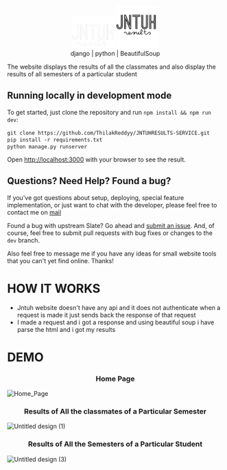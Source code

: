 <p align="center">
  <img src="https://raw.githubusercontent.com/ThilakReddyy/JNTUHRESULTS-WEB/main/public/favicon-black.png#gh-dark-mode-only" alt="JNTUH B.TECH RESULTS" width="100">
  <img src="https://raw.githubusercontent.com/ThilakReddyy/JNTUHRESULTS-WEB/main/public/favicon-light.png#gh-light-mode-only" alt="JNTUH B.TECH RESULTS" width="100">
  <br>
  django | python | BeautifulSoup 
</p>

The website displays the results of all the classmates and also display the results of all semesters of a particular student



## Running locally in development mode

To get started, just clone the repository and run `npm install && npm run dev`:

    git clone https://github.com/ThilakReddyy/JNTUHRESULTS-SERVICE.git
    pip install -r requirements.txt
    python manage.py runserver

Open [http://localhost:3000](http://localhost:8000) with your browser to see the result.

## Questions? Need Help? Found a bug?

If you've got questions about setup, deploying, special feature implementation, or just want to chat with the developer, please feel free to contact me on <a href="mailto:thilakreddypothuganti@gmail.com">mail</a>

Found a bug with upstream Slate? Go ahead and [submit an issue](https://github.com/ThilakReddyy/JNTUHRESULTS-SERVICE/issues). And, of course, feel free to submit pull requests with bug fixes or changes to the `dev` branch.

Also feel free to message me if you have any ideas for small website tools that you can't yet find online. Thanks!
# HOW IT WORKS

<ul>
<li>Jntuh website doesn't have any api and it does not authenticate when a request is made it just sends back the response of that request</li>
<li>I made a request and i got a response and using beautiful soup i have parse the html and i got my results</li>
 </ul>
 
 
# DEMO

<h3 align="Center">Home Page</h3>

![Home_Page](https://user-images.githubusercontent.com/64121161/168486734-5d799aed-6110-47aa-8338-a0aa3c70e963.png)


<h3 align="Center">Results of All the classmates of a Particular Semester</h3>

![Untitled design (1)](https://user-images.githubusercontent.com/64121161/156638075-54743f23-1256-4593-9c70-5166319570e2.png)

<h3 align="Center">Results of All the Semesters of a Particular Student</h3>

![Untitled design (3)](https://user-images.githubusercontent.com/64121161/156640026-73acabfe-f8d6-4b61-bb4e-bdba73d00cdd.png)

